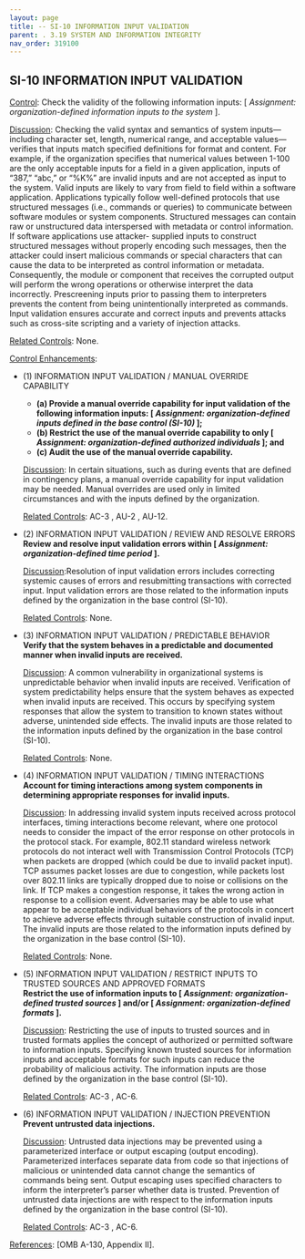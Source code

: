```yaml
---
layout: page
title: -- SI-10 INFORMATION INPUT VALIDATION 
parent: . 3.19 SYSTEM AND INFORMATION INTEGRITY 
nav_order: 319100 
---
```


## SI-10 INFORMATION INPUT VALIDATION

<ins>Control</ins>: Check the validity of the following information inputs: [ _Assignment: organization-defined information inputs to the system_ ].

<ins>Discussion</ins>: Checking the valid syntax and semantics of system inputs—including character set, length, numerical range, and acceptable values—verifies that inputs match specified definitions for format and content. For example, if the organization specifies that numerical values between 1-100 are the only acceptable inputs for a field in a given application, inputs of “387,” “abc,” or “%K%” are invalid inputs and are not accepted as input to the system. Valid inputs are likely to vary from field to field within a software application. Applications typically follow well-defined protocols that use structured messages (i.e., commands or queries) to communicate between software modules or system components. Structured messages can contain raw or unstructured data interspersed with metadata or control information. If software applications use attacker- supplied inputs to construct structured messages without properly encoding such messages, then the attacker could insert malicious commands or special characters that can cause the data to be interpreted as control information or metadata. Consequently, the module or component that receives the corrupted output will perform the wrong operations or otherwise interpret the data incorrectly. Prescreening inputs prior to passing them to interpreters prevents the content from being unintentionally interpreted as commands. Input validation ensures accurate and correct inputs and prevents attacks such as cross-site scripting and a variety of injection attacks.

<ins>Related Controls</ins>: None.

<ins>Control Enhancements</ins>:
   
* (1) INFORMATION INPUT VALIDATION / MANUAL OVERRIDE CAPABILITY<br>
    * **(a) Provide a manual override capability for input validation of the following information inputs: [ _Assignment: organization-defined inputs defined in the base control (SI-10)_ ];**
    * **(b) Restrict the use of the manual override capability to only [ _Assignment: organization-defined authorized individuals_ ]; and**
    * **(c) Audit the use of the manual override capability.**

    <ins>Discussion</ins>: In certain situations, such as during events that are defined in contingency plans, a manual override capability for input validation may be needed. Manual overrides are used only in limited circumstances and with the inputs defined by the organization.

    <ins>Related Controls</ins>: AC-3 , AU-2 , AU-12.
   
* (2) INFORMATION INPUT VALIDATION / REVIEW AND RESOLVE ERRORS<br>
**Review and resolve input validation errors within [ _Assignment: organization-defined time period_ ].**

    <ins>Discussion</ins>:Resolution of input validation errors includes correcting systemic causes of errors and resubmitting transactions with corrected input. Input validation errors are those related to the information inputs defined by the organization in the base control (SI-10).

    <ins>Related Controls</ins>: None.
   
* (3) INFORMATION INPUT VALIDATION / PREDICTABLE BEHAVIOR<br>
**Verify that the system behaves in a predictable and documented manner when invalid inputs are received.**

    <ins>Discussion</ins>: A common vulnerability in organizational systems is unpredictable behavior when invalid inputs are received. Verification of system predictability helps ensure that the system behaves as expected when invalid inputs are received. This occurs by specifying system responses that allow the system to transition to known states without adverse, unintended side effects. The invalid inputs are those related to the information inputs defined by the organization in the base control (SI-10).

    <ins>Related Controls</ins>: None.
   
* (4) INFORMATION INPUT VALIDATION / TIMING INTERACTIONS<br>
**Account for timing interactions among system components in determining appropriate responses for invalid inputs.**
    
    <ins>Discussion</ins>: In addressing invalid system inputs received across protocol interfaces, timing interactions become relevant, where one protocol needs to consider the impact of the error response on other protocols in the protocol stack. For example, 802.11 standard wireless network protocols do not interact well with Transmission Control Protocols (TCP) when packets are dropped (which could be due to invalid packet input). TCP assumes packet losses are due to congestion, while packets lost over 802.11 links are typically dropped due to noise or collisions on the link. If TCP makes a congestion response, it takes the wrong action in response to a collision event. Adversaries may be able to use what appear to be acceptable individual behaviors of the protocols in concert to achieve adverse effects through suitable construction of invalid input. The invalid inputs are those related to the information inputs defined by the organization in the base control (SI-10).
   
    <ins>Related Controls</ins>: None.
   
* (5) INFORMATION INPUT VALIDATION / RESTRICT INPUTS TO TRUSTED SOURCES AND APPROVED FORMATS<br>
**Restrict the use of information inputs to [ _Assignment: organization-defined trusted sources_ ] and/or [ _Assignment: organization-defined formats_ ].**

    <ins>Discussion</ins>: Restricting the use of inputs to trusted sources and in trusted formats applies the concept of authorized or permitted software to information inputs. Specifying known trusted sources for information inputs and acceptable formats for such inputs can reduce the probability of malicious activity. The information inputs are those defined by the organization in the base control (SI-10).

    <ins>Related Controls</ins>: AC-3 , AC-6.
   
* (6) INFORMATION INPUT VALIDATION / INJECTION PREVENTION<br>
**Prevent untrusted data injections.**

    <ins>Discussion</ins>: Untrusted data injections may be prevented using a parameterized interface or output escaping (output encoding). Parameterized interfaces separate data from code so that injections of malicious or unintended data cannot change the semantics of commands being sent. Output escaping uses specified characters to inform the interpreter’s parser whether data is trusted. Prevention of untrusted data injections are with respect to the information inputs defined by the organization in the base control (SI-10).

    <ins>Related Controls</ins>: AC-3 , AC-6.

<ins>References</ins>: [OMB A-130, Appendix II].
